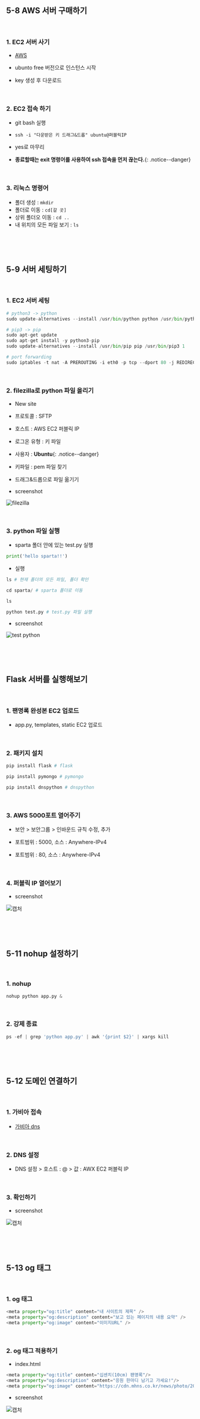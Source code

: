 ## 5-8 AWS 서버 구매하기

<br>

### 1. EC2 서버 사기

- [AWS](https://ap-northeast-2.console.aws.amazon.com/ec2/v2/home?region=ap-northeast-2)

- ubunto free 버전으로 인스턴스 시작
- key 생성 후 다운로드

<br>

### 2. EC2 접속 하기

- git bash 실행
- ```ssh -i "다운받은 키 드래그&드롭" ubuntu@퍼블릭IP```
- yes로 마무리

- **종료할때는 exit 명령어를 사용하여 ssh 접속을 먼저 끊는다.**{: .notice--danger}

<br>

### 3. 리눅스 명령어

- 폴더 생성 : ```mkdir```
- 폴더로 이동 : ```cd[갈 곳]```
- 상위 폴더오 이동 : ```cd ..```
- 내 위치의 모든 파일 보기 : ```ls```

<br><br><br>

## 5-9 서버 세팅하기

<br>

### 1. EC2 서버 세팅

```python
# python3 -> python
sudo update-alternatives --install /usr/bin/python python /usr/bin/python3 10

# pip3 -> pip
sudo apt-get update
sudo apt-get install -y python3-pip
sudo update-alternatives --install /usr/bin/pip pip /usr/bin/pip3 1

# port forwarding
sudo iptables -t nat -A PREROUTING -i eth0 -p tcp --dport 80 -j REDIRECT --to-port 5000
```

<br>

### 2. filezilla로 python 파일 올리기

- New site
- 프로토콜 : SFTP
- 호스트 : AWS EC2 퍼블릭 IP
- 로그온 유형 : 키 파일
- 사용자 : **Ubuntu**{: .notice--danger}
- 키파일 : pem 파일 찾기

- 드래그&드롭으로 파일 옮기기

- screenshot

![filezilla](https://user-images.githubusercontent.com/98236458/165441677-2eabfc38-4b0f-4596-9cee-283efeb044af.PNG)

<br>

### 3. python 파일 실행

- sparta 폴더 안에 있는 test.py 실행

```python
print('hello sparta!!')
```

- 실행

```python
ls # 현재 폴더의 모든 파일, 폴더 확인

cd sparta/ # sparta 폴더로 이동

ls

python test.py # test.py 파일 실행
```

- screenshot

![test python](https://user-images.githubusercontent.com/98236458/165442344-754fb6c9-4ce2-435f-8fa7-8bfcf506ba3b.PNG)

<br><br><br>

## Flask 서버를 실행해보기

<br>

### 1. 팬명록 완성본 EC2 업로드

- app.py, templates, static EC2 업로드

<br>

### 2. 패키지 설치

```python
pip install flask # flask

pip install pymongo # pymongo

pip install dnspython # dnspython
```

<br>

### 3. AWS 5000포트 열어주기

- 보안 > 보안그룹 > 인바운드 규칙 수정, 추가

- 포트범위 : 5000, 소스 : Anywhere-IPv4
- 포트범위 : 80, 소스 : Anywhere-IPv4

<br>

### 4. 퍼블릭 IP 열어보기

- screenshot

![캡처](https://user-images.githubusercontent.com/98236458/165457544-f3e2bee1-5bc6-4023-8c14-9252114762ba.PNG)

<br><br><br>

## 5-11 nohup 설정하기

<br>

### 1. nohup

```python
nohup python app.py &
```

<br>

### 2. 강제 종료

```python
ps -ef | grep 'python app.py' | awk '{print $2}' | xargs kill
```

<br><br><br>

## 5-12 도메인 연결하기

<br>

### 1. 가비아 접속

- [가비아 dns](https://dns.gabia.com/)

<br>

### 2. DNS 설정

- DNS 설정 > 호스트 : @ > 값 : AWX EC2 퍼블릭 IP

<br>

### 3. 확인하기

- screenshot

![캡처](https://user-images.githubusercontent.com/98236458/165463169-e71cbd99-cb75-49fb-9c16-f67679110e33.PNG)

<br><br><br>

## 5-13 og 태그

<br>

### 1. og 태그

```python
<meta property="og:title" content="내 사이트의 제목" />
<meta property="og:description" content="보고 있는 페이지의 내용 요약" />
<meta property="og:image" content="이미지URL" />
```

<br>

### 2. og 태그 적용하기

- index.html

```python
<meta property="og:title" content="십센치(10cm) 팬명록"/>
<meta property="og:description" content="응원 한마디 남기고 가세요!"/>
<meta property="og:image" content="https://cdn.mhns.co.kr/news/photo/202108/509852_616015_3430.jpg"/>
```

- screenshot

![캡처](https://user-images.githubusercontent.com/98236458/165464425-067c3422-dde1-41fd-b4e5-2659e06c80bd.PNG)

